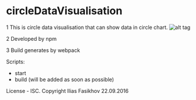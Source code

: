 # circleDataVisualisation

1 This is circle data visualisation that can show data in circle chart.
![alt tag](https://yadi.sk/i/9BNVdzGBvXRWw)

2 Developed by npm

3 Build generates by webpack

 Scripts: 
  - start
  - build (will be added as soon as possible)
  
  
 License - ISC.
 Copyright Ilias Fasikhov 22.09.2016

